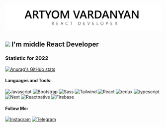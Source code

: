 ![Header](https://github.com/ArtyomVardanyan/ArtyomVardanyan/blob/master/assets/githublogo_page-0001%20(2).jpg)

## <img src="https://media.giphy.com/media/hvRJCLFzcasrR4ia7z/giphy.gif" width="25px"> I'm middle React Developer

### Statistic for 2022
[![Anurag's GitHub stats](https://github-readme-stats.vercel.app/api?username=ArtyomVardanyan&theme=swift)](https://github.com/anuraghazra/github-readme-stats)

#### Languages and Tools:
![Javascript](https://img.shields.io/badge/-Javascript-000000?style=for-the-badge&logo=javascript)
![Bootstrap](https://img.shields.io/badge/-Bootstrap-000000?style=for-the-badge&logo=bootstrap)
![Sass](https://img.shields.io/badge/-Sass-000000?style=for-the-badge&logo=sass)
![Tailwind](https://img.shields.io/badge/-Tailwind_CSS-000000?style=for-the-badge&logo=tailwind-css)
![React](https://img.shields.io/badge/-react-000000?style=for-the-badge&logo=react)
![redux](https://img.shields.io/badge/-redux-000000?style=for-the-badge&logo=redux)
![typescript](https://img.shields.io/badge/-typescript-000000?style=for-the-badge&logo=typescript)
![Next](https://img.shields.io/badge/-Next-000000?style=for-the-badge&logo=nextdotjs)
![Reactnative](https://img.shields.io/badge/-Reactnative-000000?style=for-the-badge&logo=react)
![Firebase](https://img.shields.io/badge/-Firebase-000000?style=for-the-badge&logo=firebase)



#### Follow Me:
[![Instagram](https://img.shields.io/badge/-Instagram-000000?style=for-the-badge&logo=instagram&logoColor=BD2B90)](https://www.instagram.com/artyom__vardanyan/?r=nametag)
[![Telegram](https://img.shields.io/badge/-Telegram-000000?style=for-the-badge&logo=telegram&logoColor=27a0d9)](https://t.me/ArtyomVardanyan)

